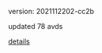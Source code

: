 version: 2021112202-cc2b

updated 78 avds

[details](https://github.com/0x74f917491bfa7ebfa379/ali_avd_db/blob/master/change_log/2021/11/22/02/cc2b.txt)